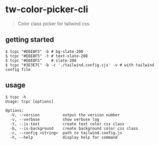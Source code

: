# tw-color-picker-cli
> Color class picker for tailwind css.

## getting started
```shell
$ tcpc "#E6E8F5" -b # bg-slate-200
$ tcpc "#E6E8F5" -t # text-slate-200
$ tcpc "#E6E8F5"    # slate-200
$ tcpc "#3E3E7C" -b -c './tailwind.config.cjs' -v # with tailwind config file
```

## usage
```shell
$ tcpc -h
Usage: tcpc [options]

Options:
  -V, --version          output the version number
  -v, --verbose          show verbose log
  -t, --is-text          create text color css class
  -b, --is-background    create background color css class
  -c, --config <string>  path to tailwind.config.js
  -h, --help             display help for command
```